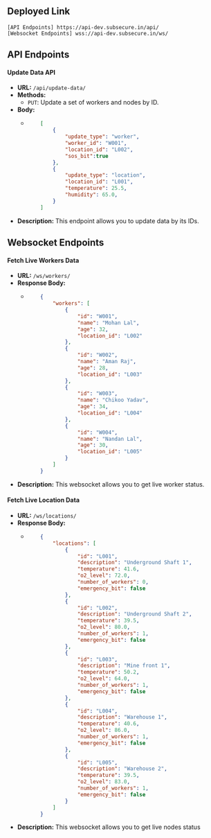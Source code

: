 ## Deployed Link
```
[API Endpoints] https://api-dev.subsecure.in/api/
[Websocket Endpoints] wss://api-dev.subsecure.in/ws/
```

## API Endpoints

#### Update Data API
- **URL:** `/api/update-data/`
- **Methods:**
  - `PUT`: Update a set of workers and nodes by ID.
- **Body:**
  - ```json
        [
            {
                "update_type": "worker",
                "worker_id": "W001",
                "location_id": "L002",
                "sos_bit":true
            },
            {
                "update_type": "location",
                "location_id": "L001",
                "temperature": 25.5,
                "humidity": 65.0,
            }
        ]
    ```
- **Description:** This endpoint allows you to update data by its IDs.

## Websocket Endpoints

#### Fetch Live Workers Data
- **URL:** `/ws/workers/`
- **Response Body:**
  - ```json
        {
            "workers": [
                {
                    "id": "W001",
                    "name": "Mohan Lal",
                    "age": 32,
                    "location_id": "L002"
                },
                {
                    "id": "W002",
                    "name": "Aman Raj",
                    "age": 28,
                    "location_id": "L003"
                },
                {
                    "id": "W003",
                    "name": "Chikoo Yadav",
                    "age": 34,
                    "location_id": "L004"
                },
                {
                    "id": "W004",
                    "name": "Nandan Lal",
                    "age": 30,
                    "location_id": "L005"
                }
            ]
        }
    ```
- **Description:** This websocket allows you to get live worker status.

#### Fetch Live Location Data
- **URL:** `/ws/locations/`
- **Response Body:**
  - ```json
        {
            "locations": [
                {
                    "id": "L001",
                    "description": "Underground Shaft 1",
                    "temperature": 41.6,
                    "o2_level": 72.0,
                    "number_of_workers": 0,
                    "emergency_bit": false
                },
                {
                    "id": "L002",
                    "description": "Underground Shaft 2",
                    "temperature": 39.5,
                    "o2_level": 80.0,
                    "number_of_workers": 1,
                    "emergency_bit": false
                },
                {
                    "id": "L003",
                    "description": "Mine front 1",
                    "temperature": 50.2,
                    "o2_level": 64.0,
                    "number_of_workers": 1,
                    "emergency_bit": false
                },
                {
                    "id": "L004",
                    "description": "Warehouse 1",
                    "temperature": 40.6,
                    "o2_level": 86.0,
                    "number_of_workers": 1,
                    "emergency_bit": false
                },
                {
                    "id": "L005",
                    "description": "Warehouse 2",
                    "temperature": 39.5,
                    "o2_level": 83.0,
                    "number_of_workers": 1,
                    "emergency_bit": false
                }
            ]
        }
    ```
- **Description:** This websocket allows you to get live nodes status